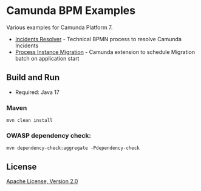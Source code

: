 # Camunda BPM Examples

Various examples for Camunda Platform 7.

* [Incidents Resolver](incidents-resolver/README.md) - Technical BPMN process to resolve Camunda Incidents
* [Process Instance Migration](process-instance-migration/README.md) - Camunda extension to schedule Migration batch on application start

## Build and Run
* Required: Java 17

### Maven
```
mvn clean install
```

### OWASP dependency check:
```
mvn dependency-check:aggregate -Pdependency-check
```

## License

[Apache License, Version 2.0](./LICENSE)

